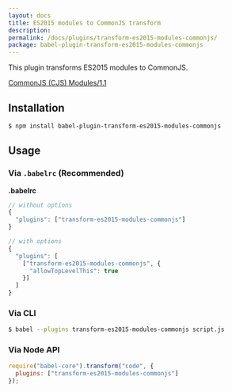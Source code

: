 ```yaml
---
layout: docs
title: ES2015 modules to CommonJS transform
description:
permalink: /docs/plugins/transform-es2015-modules-commonjs/
package: babel-plugin-transform-es2015-modules-commonjs
---
```


This plugin transforms ES2015 modules to CommonJS.

[CommonJS (CJS) Modules/1.1](http://wiki.commonjs.org/wiki/Modules/1.1)

## Installation

```sh
$ npm install babel-plugin-transform-es2015-modules-commonjs
```

## Usage

### Via `.babelrc` (Recommended)

**.babelrc**

```js
// without options
{
  "plugins": ["transform-es2015-modules-commonjs"]
}

// with options
{
  "plugins": [
    ["transform-es2015-modules-commonjs", {
      "allowTopLevelThis": true
    }]
  ]
}
```

### Via CLI

```sh
$ babel --plugins transform-es2015-modules-commonjs script.js
```

### Via Node API

```javascript
require("babel-core").transform("code", {
  plugins: ["transform-es2015-modules-commonjs"]
});
```
